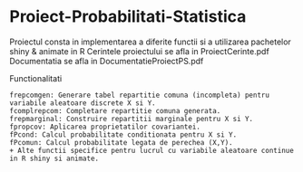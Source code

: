 # Proiect-Probabilitati-Statistica
 Proiectul consta in implementarea a diferite functii si a utilizarea pachetelor shiny & animate in R
 Cerintele proiectului se afla in ProiectCerinte.pdf
 Documentatia se afla in DocumentatieProiectPS.pdf

 Functionalitati

    frepcomgen: Generare tabel repartitie comuna (incompleta) pentru variabile aleatoare discrete X si Y.
    fcomplrepcom: Completare repartitie comuna generata.
    frepmarginal: Construire repartitii marginale pentru X si Y.
    fpropcov: Aplicarea proprietatilor covariantei.
    fPcond: Calcul probabilitate conditionata pentru X si Y.
    fPcomun: Calcul probabilitate legata de perechea (X,Y).
    + Alte functii specifice pentru lucrul cu variabile aleatoare continue in R shiny si animate.
